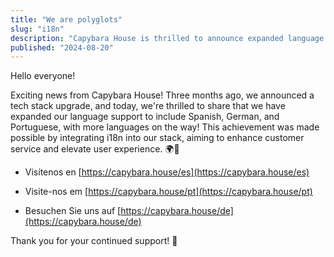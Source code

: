 ```yaml
---
title: "We are polyglots"
slug: "i18n"
description: "Capybara House is thrilled to announce expanded language support for Spanish, German, and Portuguese, with more to come! Following our recent tech stack upgrade, we’ve integrated i18n to enhance customer service and elevate user experience. Visit us at capybara.house in your preferred language and join our growing global community!"
published: "2024-08-20"
---
```

Hello everyone!

Exciting news from Capybara House! Three months ago, we announced a tech stack upgrade, and today, we're thrilled to share that we have expanded our language support to include Spanish, German, and Portuguese, with more languages on the way! This achievement was made possible by integrating i18n into our stack, aiming to enhance customer service and elevate user experience. 🌍🎉

- Visítenos en [https://capybara.house/es](https://capybara.house/es)

- Visite-nos em [https://capybara.house/pt](https://capybara.house/pt)

- Besuchen Sie uns auf [https://capybara.house/de](https://capybara.house/de)



Thank you for your continued support! 🌟